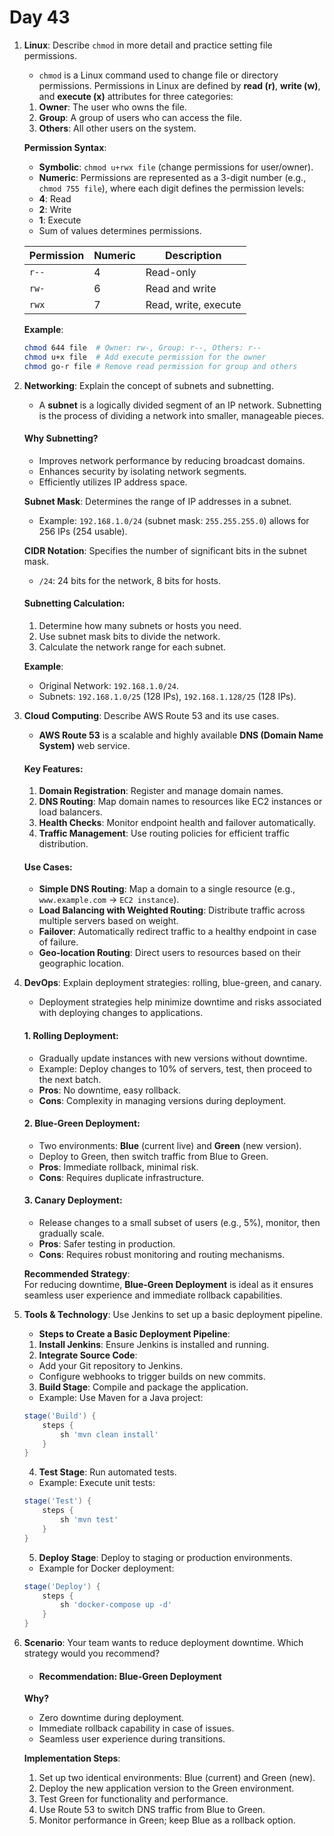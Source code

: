 # Day 43


1. **Linux**: Describe `chmod` in more detail and practice setting file permissions.
   * `chmod` is a Linux command used to change file or directory permissions. Permissions in Linux are defined by **read (r)**, **write (w)**, and **execute (x)** attributes for three categories:  

   1. **Owner**: The user who owns the file.  
   2. **Group**: A group of users who can access the file.  
   3. **Others**: All other users on the system.

   **Permission Syntax**:  
   - **Symbolic**: `chmod u+rwx file` (change permissions for user/owner).  
   - **Numeric**: Permissions are represented as a 3-digit number (e.g., `chmod 755 file`), where each digit defines the permission levels:  
    - **4**: Read  
    - **2**: Write  
    - **1**: Execute  
    - Sum of values determines permissions.  

    | Permission | Numeric | Description         |
    |------------|---------|---------------------|
    | `r--`      | 4       | Read-only          |
    | `rw-`      | 6       | Read and write     |
    | `rwx`      | 7       | Read, write, execute |

   **Example**:
     ```bash
     chmod 644 file  # Owner: rw-, Group: r--, Others: r--
     chmod u+x file  # Add execute permission for the owner
     chmod go-r file # Remove read permission for group and others
     ```


2. **Networking**: Explain the concept of subnets and subnetting.
   * A **subnet** is a logically divided segment of an IP network. Subnetting is the process of dividing a network into smaller, manageable pieces.  

   #### **Why Subnetting?**
   - Improves network performance by reducing broadcast domains.
   - Enhances security by isolating network segments.
   - Efficiently utilizes IP address space.

   **Subnet Mask**: Determines the range of IP addresses in a subnet.  
   - Example: `192.168.1.0/24` (subnet mask: `255.255.255.0`) allows for 256 IPs (254 usable).  

   **CIDR Notation**: Specifies the number of significant bits in the subnet mask.  
   - `/24`: 24 bits for the network, 8 bits for hosts.  

   #### **Subnetting Calculation**:
   1. Determine how many subnets or hosts you need.
   2. Use subnet mask bits to divide the network.
   3. Calculate the network range for each subnet.

    **Example**:
   - Original Network: `192.168.1.0/24`.
   - Subnets: `192.168.1.0/25` (128 IPs), `192.168.1.128/25` (128 IPs).


3. **Cloud Computing**: Describe AWS Route 53 and its use cases.
   * **AWS Route 53** is a scalable and highly available **DNS (Domain Name System)** web service.  

   #### **Key Features**:
    1. **Domain Registration**: Register and manage domain names.
    2. **DNS Routing**: Map domain names to resources like EC2 instances or load balancers.
    3. **Health Checks**: Monitor endpoint health and failover automatically.
    4. **Traffic Management**: Use routing policies for efficient traffic distribution.

   #### **Use Cases**:
    - **Simple DNS Routing**: Map a domain to a single resource (e.g., `www.example.com` → `EC2 instance`).
    - **Load Balancing with Weighted Routing**: Distribute traffic across multiple servers based on weight.
    - **Failover**: Automatically redirect traffic to a healthy endpoint in case of failure.
    - **Geo-location Routing**: Direct users to resources based on their geographic location.


4. **DevOps**: Explain deployment strategies: rolling, blue-green, and canary.
   * Deployment strategies help minimize downtime and risks associated with deploying changes to applications.  

   #### **1. Rolling Deployment**:
    - Gradually update instances with new versions without downtime.
    - Example: Deploy changes to 10% of servers, test, then proceed to the next batch.
    - **Pros**: No downtime, easy rollback.
    - **Cons**: Complexity in managing versions during deployment.

   #### **2. Blue-Green Deployment**:
    - Two environments: **Blue** (current live) and **Green** (new version).  
    - Deploy to Green, then switch traffic from Blue to Green.  
    - **Pros**: Immediate rollback, minimal risk.  
    - **Cons**: Requires duplicate infrastructure.  

   #### **3. Canary Deployment**:
    - Release changes to a small subset of users (e.g., 5%), monitor, then gradually scale.  
    - **Pros**: Safer testing in production.  
    - **Cons**: Requires robust monitoring and routing mechanisms.

   **Recommended Strategy**:  
  For reducing downtime, **Blue-Green Deployment** is ideal as it ensures seamless user experience and immediate rollback capabilities.


5. **Tools & Technology**: Use Jenkins to set up a basic deployment pipeline.
   * **Steps to Create a Basic Deployment Pipeline**:  

   1. **Install Jenkins**: Ensure Jenkins is installed and running.  
   2. **Integrate Source Code**:
    - Add your Git repository to Jenkins.
    - Configure webhooks to trigger builds on new commits.  

   3. **Build Stage**: Compile and package the application.  
    - Example: Use Maven for a Java project:
     ```groovy
     stage('Build') {
         steps {
             sh 'mvn clean install'
         }
     }
     ```

   4. **Test Stage**: Run automated tests.
    - Example: Execute unit tests:
     ```groovy
     stage('Test') {
         steps {
             sh 'mvn test'
         }
     }
     ```

   5. **Deploy Stage**: Deploy to staging or production environments.
    - Example for Docker deployment:
     ```groovy
     stage('Deploy') {
         steps {
             sh 'docker-compose up -d'
         }
     }
     ```

6. **Scenario**: Your team wants to reduce deployment downtime. Which strategy would you recommend?
   * #### **Recommendation**: Blue-Green Deployment
    **Why?**
    - Zero downtime during deployment.
    - Immediate rollback capability in case of issues.
    - Seamless user experience during transitions.

   **Implementation Steps**:
    1. Set up two identical environments: Blue (current) and Green (new).
    2. Deploy the new application version to the Green environment.
    3. Test Green for functionality and performance.
    4. Use Route 53 to switch DNS traffic from Blue to Green.
    5. Monitor performance in Green; keep Blue as a rollback option.



